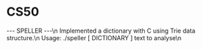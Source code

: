 # CS50
--- SPELLER ---\n
Implemented a dictionary with C using Trie data structure.\n
Usage: ./speller [ DICTIONARY ] text to analyse\n
